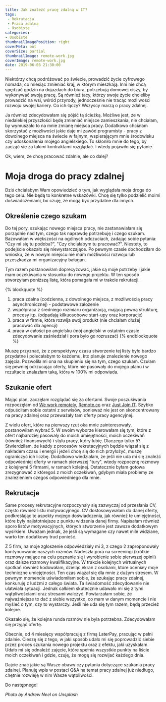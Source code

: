 ```yaml
---
title: Jak znaleźć pracę zdalną w IT?
tags:
 - Rekrutacja
 - Praca zdalna
 - Osobiste
categories:
- Osobiste
thumbnailImagePosition: right
coverMeta: out
coverSize: partial
thumbnailImage: remote-work.jpg
coverImage: remote-work.jpg
date: 2019-06-03 21:30:00
---
```


Niektórzy chcą podróżować po świecie, prowadzić życie cyfrowego nomada, co miesiąc zmieniać kraj, w którym mieszkają. Inni nie chcą spędzać godzin na dojazdach do biura, potrzebują domowej ciszy, by wykonywać swoją pracę. Są również tacy, którzy swoje życie chcieliby prowadzić na wsi, wśród przyrody, jednocześnie nie tracąc możliwości rozwoju swojej kariery. Co ich łączy? Wszyscy marzą o pracy zdalnej.
<!-- more -->

Ja również zdecydowałam się pójść tą ścieżką. Możliwe jest, że w niedalekiej przyszłości będę zmieniać miejsce zamieszkania, nie chciałam, by wymuszało to na mnie zmianę miejsca pracy. Dodatkowo chciałam skorzystać z możliwości jakie daje mi zawód programisty - pracy z dowolnego miejsca na świecie w fajnym, wspierającym mnie środowisku czy udoskonalenia mojego angielskiego. To skłoniło mnie do tego, by zacząć się za takimi kontraktami rozglądać. I wtedy pojawiło się pytanie.

Ok, wiem, że chcę pracować zdalnie, ale co dalej?

# Moja droga do pracy zdalnej
Dziś chciałabym Wam opowiedzieć o tym, jak wyglądała moja droga do tego celu. Nie będą to konkretne wskazówki. Chcę się tylko podzielić moimi doświadczeniami, bo czuję, że mogą być przydatne dla innych.

## Określenie czego szukam
Do tej pory, szukając nowego miejsca pracy, nie zastanawiałam się porządnie nad tym, czego tak naprawdę potrzebuję i czego szukam. Bazowałam w większości na ogólnych odczuciach, zadając sobie pytania: "Czy mi się tu podoba?", "Czy chciałabym tu pracować?". Niestety, to podejście okazało się niewystarczające. Po pewnym czasie dochodziłam do wniosku, że w nowym miejscu nie mam możliwości rozwoju lub przeszkadza mi organizacyjny bałagan.

Tym razem postanowiłam doprecyzować, jakie są moje potrzeby i jakie mam oczekiwania w stosunku do nowego projektu. W ten sposób stworzyłam poniższą listę, która pomagała mi w trakcie rekrutacji.

{% blockquote %}
1. praca zdalna (codzienna, z dowolnego miejsca, z możliwością pracy asynchronicznej) - podstawowe założenie
2. współpraca z średniego rozmiaru organizacją, mającą pewną strukturę, procesy itp. (odpadają kilkuosobowe start-upy oraz korporacje)
3. praca w firmie, która rozwija swój produkt (nie chciałam dłużej pracować dla agencji)
4. praca w całości po angielsku (mój angielski w ostatnim czasie zdecydowanie zaśniedział i pora było go rozruszać)
{% endblockquote %}

Muszę przyznać, że z perspektywy czasu stworzenie tej listy było bardzo przydatne i polecałabym to każdemu, kto planuje znalezienie nowego zajęcia. Pozwoliła mi ona na skupieniu się na tym, czego szukam. Czułam się pewniej odrzucając oferty, które nie pasowały do mojego planu i w rezultacie znalazłam taką, która w 100% mi odpowiada.

## Szukanie ofert
Mając plan, zaczęłam rozglądać się za ofertami. Swoje poszukiwania rozpoczęłam od [We work remotely](https://weworkremotely.com/), [Remote.co](https://remote.co/) oraz [Just Join IT](https://justjoin.it/). Szybko odpuściłam sobie ostatni z serwisów, ponieważ nie jest on skoncentrowany na pracy zdalnej oraz przeważały tam oferty pracy agencyjnej.

Z wielu ofert, które na pierwszy rzut oka mnie zainteresowały, postanowiłam wybrać 5. W swoim wyborze kierowałam się tym, które z ofert najbardziej pasowały do moich umiejętności, moich oczekiwań (również finansowych) i stylu pracy, który lubię. Dlaczego tylko 5? Stwierdziłam, że każdy z procesów rekrutacyjnych będzie wiązał się z nakładem czasu i energii i jeżeli chcę się do nich przyłożyć, muszę ograniczyć ich liczbę. Dodatkowo wiedziałam, że jeśli nie uda mi się znaleźć odpowiedniej oferty w ramach pierwszej "tury", wtedy rozpocznę rozmowy z kolejnymi 5 firmami, w ramach kolejnej. Ostatecznie byłam gotowa zrezygnować z któregoś z moich oczekiwań, gdybym miała problemy ze znalezieniem czegoś odpowiedniego dla mnie.

## Rekrutacje
Same procesy rekrutacyjne rozpoczynały się zazwyczaj od przesłania CV, często również listu motywacyjnego. CV dostosowywałam do danej oferty, podkreślając te aspekty mojego doświadczenia, jak również te umiejętności, które były najistotniejsze z punktu widzenia danej firmy. Napisałam również sporo listów motywacyjnych, których stworzenie jest zawsze dodatkowym wysiłkiem. Uważam jednak, że jeśli są wymagane czy nawet mile widziane, warto ten dodatkowy trud ponieść.

Z 5 firm, na moje zgłoszenie odpowiedziały mi 3, z czego 2 zaproponowały kontynuowanie naszych rozmów. Nadeszła pora na screeningi (krótkie rozmowy mające na celu poznanie się i wyrobienie sobie pierwszej opinii) oraz dalsze rozmowy kwalifikacyjne. W trakcie kolejnych wirtualnych spotkań również kodowałam, dzieląc ekran z osobami, które oceniały moje techniczne umiejętności.
Ten czas wiązał się dla mnie z dużym stresem. W pewnym momencie uświadomiłam sobie, że szukając pracy zdalnej, konkuruję z ludźmi z całego świata. Ta świadomość zdecydowanie nie ułatwiała sytuacji. Jednak całkiem skutecznie udawało mi się z tymi wątpliwościami oraz stresami walczyć. Powtarzałam sobie, że najważniejsze to dać z siebie wszystko, co mam w danym momencie i nie myśleć o tym, czy to wystarczy. Jeśli nie uda się tym razem, będą przecież kolejne.

Okazało się, że kolejna runda rozmów nie była potrzebna. Zdecydowałam się przyjąć ofertę.

Obecnie, od 4 miesięcy współpracuję z firmą LaterPay, pracując w pełni zdalnie. Cieszę się z tego, w jaki sposób udało mi się poprowadzić siebie przez proces szukania nowego projektu oraz z efektu, jaki uzyskałam. Udało mi się odnaleźć zajęcie, które spełnia wszystkie punkty na liście moich oczekiwań i gdzie, czuję, że mogę się rozwijać każdego dnia.

Dajcie znać jakie są Wasze obawy czy pytania dotyczące szukania pracy zdalnej. Planuję wpis w postaci Q&A na temat pracy zdalnej już niedługo, chętnie rozwieję w nim Wasze wątpliwości.

Do następnego!

*Photo by Andrew Neel on Unsplash*


